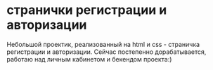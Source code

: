 # странички регистрации и авторизации
Небольшой проектик, реализованный на html и css - страничка регистрации и авторизации. Сейчас постепенно дорабатывается, работаю над личным кабинетом и бекендом проекта:)
